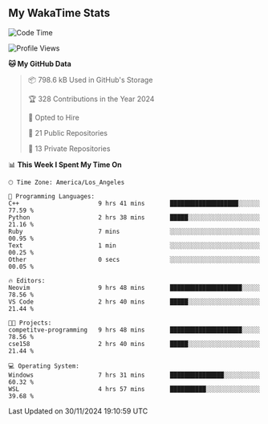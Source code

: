 ## My WakaTime Stats
<!--START_SECTION:waka-->
![Code Time](http://img.shields.io/badge/Code%20Time-177%20hrs%207%20mins-blue)

![Profile Views](http://img.shields.io/badge/Profile%20Views-0-blue)

**🐱 My GitHub Data** 

> 📦 798.6 kB Used in GitHub's Storage 
 > 
> 🏆 328 Contributions in the Year 2024
 > 
> 💼 Opted to Hire
 > 
> 📜 21 Public Repositories 
 > 
> 🔑 13 Private Repositories 
 > 
📊 **This Week I Spent My Time On** 

```text
🕑︎ Time Zone: America/Los_Angeles

💬 Programming Languages: 
C++                      9 hrs 41 mins       ███████████████████░░░░░░   77.59 % 
Python                   2 hrs 38 mins       █████░░░░░░░░░░░░░░░░░░░░   21.16 % 
Ruby                     7 mins              ░░░░░░░░░░░░░░░░░░░░░░░░░   00.95 % 
Text                     1 min               ░░░░░░░░░░░░░░░░░░░░░░░░░   00.25 % 
Other                    0 secs              ░░░░░░░░░░░░░░░░░░░░░░░░░   00.05 % 

🔥 Editors: 
Neovim                   9 hrs 48 mins       ████████████████████░░░░░   78.56 % 
VS Code                  2 hrs 40 mins       █████░░░░░░░░░░░░░░░░░░░░   21.44 % 

🐱‍💻 Projects: 
competitve-programming   9 hrs 48 mins       ████████████████████░░░░░   78.56 % 
cse158                   2 hrs 40 mins       █████░░░░░░░░░░░░░░░░░░░░   21.44 % 

💻 Operating System: 
Windows                  7 hrs 31 mins       ███████████████░░░░░░░░░░   60.32 % 
WSL                      4 hrs 57 mins       ██████████░░░░░░░░░░░░░░░   39.68 % 
```


 Last Updated on 30/11/2024 19:10:59 UTC
<!--END_SECTION:waka-->
